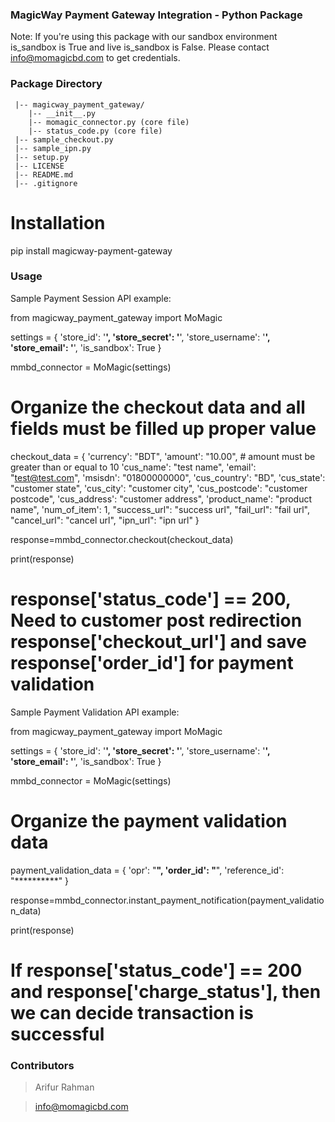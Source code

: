 ### MagicWay Payment Gateway Integration - Python  Package

Note: If you're using this package with our sandbox environment is_sandbox is True and live is_sandbox is False.
Please contact info@momagicbd.com to get credentials.

### Package Directory

```
 |-- magicway_payment_gateway/
    |-- __init__.py
    |-- momagic_connector.py (core file)
    |-- status_code.py (core file)
 |-- sample_checkout.py
 |-- sample_ipn.py
 |-- setup.py
 |-- LICENSE
 |-- README.md
 |-- .gitignore
```

# Installation

pip install magicway-payment-gateway

### Usage

Sample Payment Session API example:

from magicway_payment_gateway import MoMagic

settings = {
    'store_id': '**********',
    'store_secret': '**********',
    'store_username': '**********',
    'store_email': '**********',
    'is_sandbox': True
}

mmbd_connector = MoMagic(settings)

# Organize the checkout data and all fields must be filled up proper value

checkout_data = {
    'currency': "BDT",
    'amount': "10.00",  # amount must be greater than or equal to 10
    'cus_name': "test name",
    'email': "test@test.com",
    'msisdn': "01800000000",
    'cus_country': "BD",
    'cus_state': "customer state",
    'cus_city': "customer city",
    'cus_postcode': "customer postcode",
    'cus_address': "customer address",
    'product_name': "product name",
    'num_of_item': 1,
    "success_url": "success url",
    "fail_url": "fail url",
    "cancel_url": "cancel url",
    "ipn_url": "ipn url"
}

response=mmbd_connector.checkout(checkout_data)

print(response)

# response['status_code'] == 200, Need to customer post redirection response['checkout_url']  and save response['order_id'] for payment validation

Sample Payment Validation API example:

from magicway_payment_gateway import MoMagic

settings = {
    'store_id': '**********',
    'store_secret': '**********',
    'store_username': '**********',
    'store_email': '**********',
    'is_sandbox': True
}

mmbd_connector = MoMagic(settings)

# Organize the payment validation data

payment_validation_data = {
    'opr': "**********",
    'order_id': "**********",
    'reference_id': "**********"
}

response=mmbd_connector.instant_payment_notification(payment_validation_data)

print(response)

# If response['status_code'] == 200 and response['charge_status'], then we can decide transaction is successful

### Contributors

> Arifur Rahman

> info@momagicbd.com
